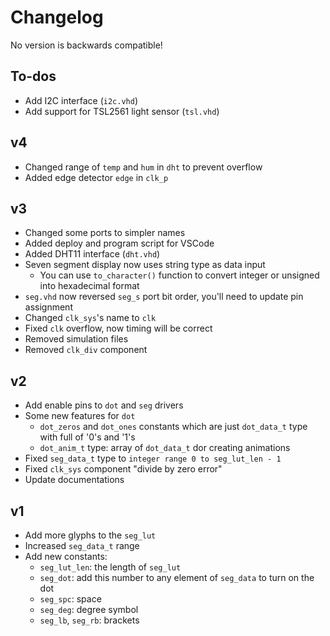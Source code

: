 # Changelog

No version is backwards compatible!

## To-dos

* Add I2C interface (`i2c.vhd`)
* Add support for TSL2561 light sensor (`tsl.vhd`)

## v4

* Changed range of `temp` and `hum` in `dht` to prevent overflow
* Added edge detector `edge` in `clk_p`

## v3

* Changed some ports to simpler names
* Added deploy and program script for VSCode
* Added DHT11 interface (`dht.vhd`)
* Seven segment display now uses string type as data input
  * You can use `to_character()` function to convert integer or unsigned into hexadecimal format
* `seg.vhd` now reversed `seg_s` port bit order, you'll need to update pin assignment
* Changed `clk_sys`'s name to `clk`
* Fixed `clk` overflow, now timing will be correct
* Removed simulation files
* Removed `clk_div` component

## v2

* Add enable pins to `dot` and `seg` drivers
* Some new features for `dot`
  * `dot_zeros` and `dot_ones` constants which are just `dot_data_t` type with full of '0's and '1's
  * `dot_anim_t` type: array of `dot_data_t` dor creating animations
* Fixed `seg_data_t` type to `integer range 0 to seg_lut_len - 1`
* Fixed `clk_sys` component "divide by zero error"
* Update documentations

## v1

* Add more glyphs to the `seg_lut`
* Increased `seg_data_t` range
* Add new constants:
  * `seg_lut_len`: the length of `seg_lut`
  * `seg_dot`: add this number to any element of `seg_data` to turn on the dot
  * `seg_spc`: space
  * `seg_deg`: degree symbol
  * `seg_lb`, `seg_rb`: brackets
